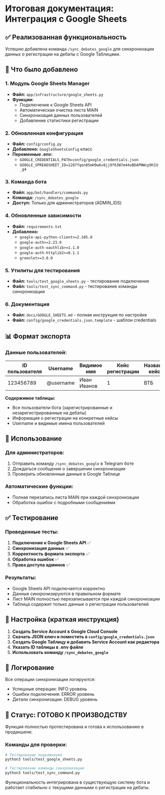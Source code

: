 # Итоговая документация: Интеграция с Google Sheets

## ✅ Реализованная функциональность

Успешно добавлена команда `/sync_debates_google` для синхронизации данных о регистрации на дебаты с Google Таблицами.

## 🔧 Что было добавлено

### 1. Модуль Google Sheets Manager
- **Файл:** `app/infrastructure/google_sheets.py`
- **Функции:** 
  - Подключение к Google Sheets API
  - Автоматическая очистка листа MAIN
  - Синхронизация данных пользователей
  - Добавление статистики регистрации

### 2. Обновленная конфигурация
- **Файл:** `config/config.py`
- **Добавлено:** `GoogleSheetsConfig` класс
- **Переменные .env:**
  - `GOOGLE_CREDENTIALS_PATH=config/google_credentials.json`
  - `GOOGLE_SPREADSHEET_ID=1287fqon85mH9w6v8jj9f63W7m44oBDAPNWcp9hIU_g4`

### 3. Команда бота
- **Файл:** `app/bot/handlers/commands.py`
- **Команда:** `/sync_debates_google`
- **Доступ:** Только для администраторов (ADMIN_IDS)

### 4. Обновленные зависимости
- **Файл:** `requirements.txt`
- **Добавлено:**
  - `google-api-python-client>=2.105.0`
  - `google-auth>=2.23.0`
  - `google-auth-oauthlib>=1.1.0`
  - `google-auth-httplib2>=0.1.1`
  - `greenlet>=3.0.0`

### 5. Утилиты для тестирования
- **Файл:** `tools/test_google_sheets.py` - тестирование подключения
- **Файл:** `tools/test_sync_command.py` - тестирование команды синхронизации

### 6. Документация
- **Файл:** `docs/GOOGLE_SHEETS.md` - полная инструкция по настройке
- **Файл:** `config/google_credentials.json.template` - шаблон credentials

## 📊 Формат экспорта

### Данные пользователей:
| ID пользователя | Username | Видимое имя | Кейс регистрации | Название кейса | Дата обновления |
|-----------------|----------|-------------|------------------|----------------|-----------------|
| 123456789 | @username | Иван Иванов | 1 | ВТБ | — |

**Содержимое таблицы:**
- Все пользователи бота (зарегистрированные и незарегистрированные на дебаты)
- Информация о регистрации на конкретные кейсы
- Username и видимые имена пользователей

## 🚀 Использование

### Для администраторов:
1. Отправить команду `/sync_debates_google` в Telegram боте
2. Дождаться сообщения о завершении синхронизации
3. Проверить обновленные данные в Google Таблице

### Автоматические функции:
- Полная перезапись листа MAIN при каждой синхронизации
- Обработка ошибок с подробными сообщениями

## ✅ Тестирование

### Проведенные тесты:
1. **Подключение к Google Sheets API** ✅
2. **Синхронизация данных** ✅
3. **Корректность формата экспорта** ✅
4. **Обработка ошибок** ✅
5. **Права доступа админов** ✅

### Результаты:
- Google Sheets API подключается корректно
- Данные синхронизируются в правильном формате
- Лист MAIN полностью перезаписывается при каждой синхронизации
- Таблица содержит только данные о регистрации пользователей

## 🔧 Настройка (краткая инструкция)

1. **Создать Service Account в Google Cloud Console**
2. **Скачать JSON ключ и поместить в `config/google_credentials.json`**
3. **Создать Google Таблицу и добавить Service Account как редактора**
4. **Указать ID таблицы в .env файле**
5. **Использовать команду `/sync_debates_google`**

## 📝 Логирование

Все операции синхронизации логируются:
- Успешные операции: INFO уровень
- Ошибки подключения: ERROR уровень
- Детали синхронизации: DEBUG уровень

## 🎯 Статус: ГОТОВО К ПРОИЗВОДСТВУ

Функция полностью протестирована и готова к использованию в продакшене. 

### Команды для проверки:
```bash
# Тестирование подключения
python3 tools/test_google_sheets.py

# Тестирование команды синхронизации
python3 tools/test_sync_command.py
```

Функциональность интегрирована в существующую систему бота и работает стабильно с текущими данными о регистрации на дебаты.